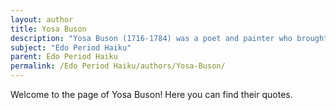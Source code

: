 ```yaml
---
layout: author
title: Yosa Buson
description: "Yosa Buson (1716-1784) was a poet and painter who brought a unique visual artistry to his haiku. He often intertwined themes of nature and seasons, painting vivid images with his words."
subject: "Edo Period Haiku"
parent: Edo Period Haiku
permalink: /Edo Period Haiku/authors/Yosa-Buson/
---
```


Welcome to the page of Yosa Buson! Here you can find their quotes.
